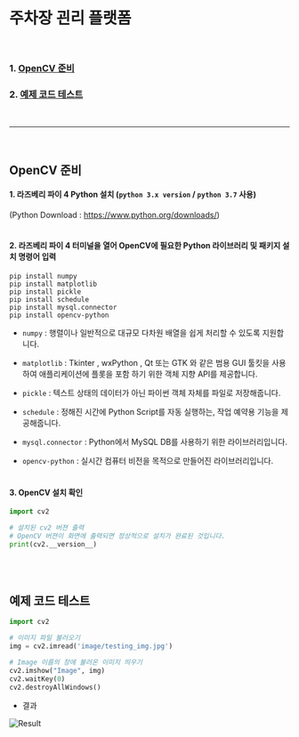 # 주차장 괸리 플랫폼
<br/>

### 1. [OpenCV 준비](#opencv-준비)
### 2. [예제 코드 테스트](#예제-코드-테스트)
<br/>

---
<br/>

## OpenCV 준비
<bt/>

#### 1. 라즈베리 파이 4 Python 설치 (`python 3.x version` / `python 3.7` 사용)<br/>
(Python Download : https://www.python.org/downloads/)
<br/><br/>

#### 2. 라즈베리 파이 4 터미널을 열어 OpenCV에 필요한 Python 라이브러리 및 패키지 설치 명령어 입력
```
pip install numpy
pip install matplotlib
pip install pickle
pip install schedule
pip install mysql.connector
pip install opencv-python
```
* `numpy` : 행렬이나 일반적으로 대규모 다차원 배열을 쉽게 처리할 수 있도록 지원합니다.

* `matplotlib` : Tkinter , wxPython , Qt 또는 GTK 와 같은 범용 GUI 툴킷을 사용하여 애플리케이션에 플롯을 포함 하기 위한 객체 지향 API를 제공합니다.

* `pickle` : 텍스트 상태의 데이터가 아닌 파이썬 객체 자체를 파일로 저장해줍니다.

* `schedule` : 정해진 시간에 Python Script를 자동 실행하는, 작업 예약용 기능을 제공해줍니다.

* `mysql.connector` : Python에서 MySQL DB를 사용하기 위한 라이브러리입니다.

* `opencv-python` : 실시간 컴퓨터 비전을 목적으로 만들어진 라이브러리입니다.
<br/><br/>

#### 3. OpenCV 설치 확인
```py
import cv2

# 설치된 cv2 버젼 출력
# OpenCV 버젼이 화면에 출력되면 정상적으로 설치가 완료된 것입니다.
print(cv2.__version__)
```
<br/><br/>

## 예제 코드 테스트
```py
import cv2

# 이미지 파일 불러오기
img = cv2.imread('image/testing_img.jpg')

# Image 이름의 창에 불러온 이미지 띄우기
cv2.imshow("Image", img)
cv2.waitKey(0)
cv2.destroyAllWindows()
```
* 결과

![Result](./result_img.jpg)